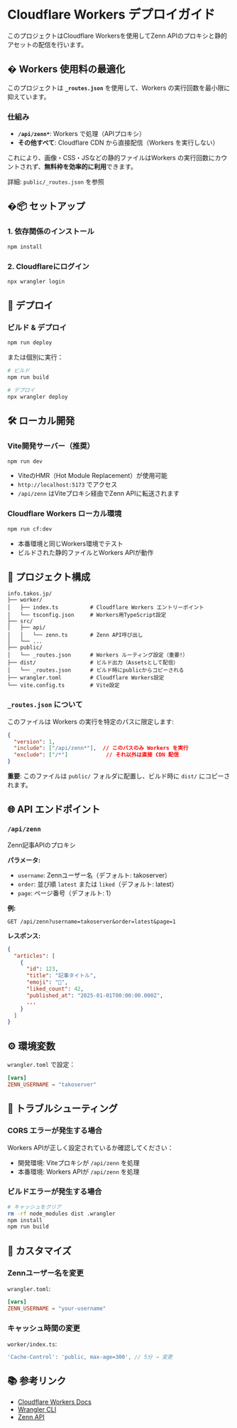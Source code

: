 # Cloudflare Workers デプロイガイド

このプロジェクトはCloudflare Workersを使用してZenn APIのプロキシと静的アセットの配信を行います。

## � Workers 使用料の最適化

このプロジェクトは **`_routes.json`** を使用して、Workers の実行回数を最小限に抑えています。

### 仕組み

- **`/api/zenn*`**: Workers で処理（APIプロキシ）
- **その他すべて**: Cloudflare CDN から直接配信（Workers を実行しない）

これにより、画像・CSS・JSなどの静的ファイルはWorkers の実行回数にカウントされず、**無料枠を効率的に利用**できます。

詳細: `public/_routes.json` を参照

## �📦 セットアップ

### 1. 依存関係のインストール

```bash
npm install
```

### 2. Cloudflareにログイン

```bash
npx wrangler login
```

## 🚀 デプロイ

### ビルド & デプロイ

```bash
npm run deploy
```

または個別に実行：

```bash
# ビルド
npm run build

# デプロイ
npx wrangler deploy
```

## 🛠️ ローカル開発

### Vite開発サーバー（推奨）

```bash
npm run dev
```

- ViteのHMR（Hot Module Replacement）が使用可能
- `http://localhost:5173` でアクセス
- `/api/zenn` はViteプロキシ経由でZenn APIに転送されます

### Cloudflare Workers ローカル環境

```bash
npm run cf:dev
```

- 本番環境と同じWorkers環境でテスト
- ビルドされた静的ファイルとWorkers APIが動作

## 📁 プロジェクト構成

```
info.takos.jp/
├── worker/
│   ├── index.ts          # Cloudflare Workers エントリーポイント
│   └── tsconfig.json     # Workers用TypeScript設定
├── src/
│   ├── api/
│   │   └── zenn.ts       # Zenn API呼び出し
│   └── ...
├── public/
│   └── _routes.json      # Workers ルーティング設定（重要!）
├── dist/                 # ビルド出力（Assetsとして配信）
│   └── _routes.json      # ビルド時にpublicからコピーされる
├── wrangler.toml         # Cloudflare Workers設定
└── vite.config.ts        # Vite設定
```

### `_routes.json` について

このファイルは Workers の実行を特定のパスに限定します:

```json
{
  "version": 1,
  "include": ["/api/zenn*"],  // このパスのみ Workers を実行
  "exclude": ["/*"]            // それ以外は直接 CDN 配信
}
```

**重要**: このファイルは `public/` フォルダに配置し、ビルド時に `dist/` にコピーされます。

## 🌐 API エンドポイント

### `/api/zenn`

Zenn記事APIのプロキシ

**パラメータ:**
- `username`: Zennユーザー名（デフォルト: takoserver）
- `order`: 並び順 `latest` または `liked`（デフォルト: latest）
- `page`: ページ番号（デフォルト: 1）

**例:**
```
GET /api/zenn?username=takoserver&order=latest&page=1
```

**レスポンス:**
```json
{
  "articles": [
    {
      "id": 123,
      "title": "記事タイトル",
      "emoji": "🐙",
      "liked_count": 42,
      "published_at": "2025-01-01T00:00:00.000Z",
      ...
    }
  ]
}
```

## ⚙️ 環境変数

`wrangler.toml` で設定：

```toml
[vars]
ZENN_USERNAME = "takoserver"
```

## 🔧 トラブルシューティング

### CORS エラーが発生する場合

Workers APIが正しく設定されているか確認してください：
- 開発環境: Viteプロキシが `/api/zenn` を処理
- 本番環境: Workers APIが `/api/zenn` を処理

### ビルドエラーが発生する場合

```bash
# キャッシュをクリア
rm -rf node_modules dist .wrangler
npm install
npm run build
```

## 📝 カスタマイズ

### Zennユーザー名を変更

`wrangler.toml`:
```toml
[vars]
ZENN_USERNAME = "your-username"
```

### キャッシュ時間の変更

`worker/index.ts`:
```typescript
'Cache-Control': 'public, max-age=300', // 5分 → 変更
```

## 📚 参考リンク

- [Cloudflare Workers Docs](https://developers.cloudflare.com/workers/)
- [Wrangler CLI](https://developers.cloudflare.com/workers/wrangler/)
- [Zenn API](https://zenn.dev/api/articles)
